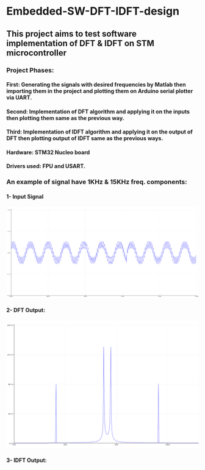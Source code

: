 # Embedded-SW-DFT-IDFT-design
## This project aims to test software implementation of DFT & IDFT on STM microcontroller
### Project Phases:
#### First: Generating the signals with desired frequencies by Matlab then importing them in the project and plotting them on Arduino serial plotter via UART.
#### Second: Implementation of DFT algorithm and applying it on the inputs then plotting them same as the previous way.
#### Third: Implementation of IDFT algorithm and applying it on the output of DFT then plotting output of IDFT same as the previous ways.
#### Hardware: STM32 Nucleo board
#### Drivers used: FPU and USART.
### An example of signal have 1KHz & 15KHz freq. components:
#### 1- Input Signal
![Alt text](https://github.com/mwael2002/Embedded-SW-DFT-IDFT-design/blob/main/Screenshot%202024-08-06%20175017.png)
#### 2- DFT Output:
![Alt text](https://github.com/mwael2002/Embedded-SW-DFT-IDFT-design/blob/main/Screenshot%202024-08-06%20175419.png)
#### 3- IDFT Output:
